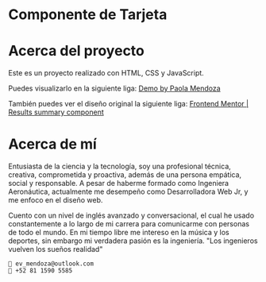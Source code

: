 <div>
    <h1>Componente de Tarjeta</h1>
</div>

# Acerca del proyecto

Este es un proyecto realizado con HTML, CSS y JavaScript.

Puedes visualizarlo en la siguiente liga:
[Demo by Paola Mendoza](https://card-component-paosofiam.netlify.app/)

También puedes ver el diseño original la siguiente liga:
[Frontend Mentor | Results summary component](https://www.frontendmentor.io/challenges/results-summary-component-CE_K6s0maV)

# Acerca de mí
Entusiasta de la ciencia y la tecnología, soy una profesional técnica, creativa, comprometida y proactiva, además de una persona empática, social y responsable. A pesar de haberme formado como Ingeniera Aeronáutica, actualmente me desempeño como Desarrolladora Web Jr, y me enfoco en el diseño web.

Cuento con un nivel de inglés avanzado y conversacional, el cual he usado constantemente a lo largo de mi carrera para comunicarme con personas de todo el mundo. En mi tiempo libre me intereso en la música y los deportes, sin embargo mi verdadera pasión es la ingeniería. "Los ingenieros vuelven los sueños realidad"

```
📩 ev_mendoza@outlook.com
📲 +52 81 1590 5585
```
